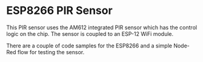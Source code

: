 # ESP8266 PIR Sensor
This PIR sensor uses the AM612 integrated PIR sensor which has the control logic on the chip. The sensor is coupled to an ESP-12 WiFi module.

There are a couple of code samples for the ESP8266 and a simple Node-Red flow for testing the sensor.
